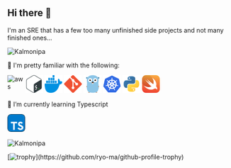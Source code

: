 ## Hi there 👋

I'm an SRE that has a few too many unfinished side projects and not many finished ones...

<p><img src="https://github-readme-stats.vercel.app/api/top-langs?username=Kalmonipa&show_icons=true&locale=en&layout=compact" alt="Kalmonipa" /> </p>

🧠 I'm pretty familiar with the following:
<p> <img align="left" src="icons/aws-icon.svg" alt="aws" width="40" height="40"/> 
<img src="icons/bash-icon-svgrepo-com.svg" alt="bash" width="40" height="40"/> 
<img src="icons/docker-icon.svg" alt="docker" width="40" height="40"/> 
<img src="icons/git-icon.svg" alt="git" width="40" height="40"/> 
<img src="icons/golang-svgrepo-com.svg" alt="go" width="40" height="40"/> 
<img src="icons/kubernetes-svgrepo-com.svg" alt="kubernetes" width="40" height="40"/> 
<img src="icons/python-svgrepo-com.svg" alt="python" width="40" height="40"/> 
<img src="icons/swift-svgrepo-com.svg" alt="swift" width="40" height="40"/> </p>

🌱 I’m currently learning Typescript <p align="left"> <img src="icons/typescript-svgrepo-com.svg" alt="typescript" width="40" height="40"/> </p>

<p align="left"> <img src="https://komarev.com/ghpvc/?username=Kalmonipa&label=Profile%20views&color=0e75b6&style=flat" alt="Kalmonipa" /> </p>

[![trophy](https://github-profile-trophy.vercel.app/?username=Kalmonipa&no-frame=true&margin-w=10&rank=-?)](https://github.com/ryo-ma/github-profile-trophy)
